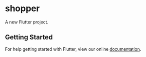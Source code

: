 # shopper

A new Flutter project.

## Getting Started

For help getting started with Flutter, view our online
[documentation](https://flutter.io/).
